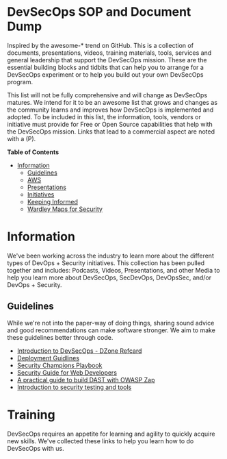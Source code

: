 # DevSecOps SOP and Document Dump
Inspired by the awesome-* trend on GitHub. This is a collection of documents, presentations, videos, training materials, tools, services and general leadership that support the DevSecOps mission.  These are the essential building blocks and tidbits that can help you to arrange for a DevSecOps experiment or to help you build out your own DevSecOps program.

This list will not be fully comprehensive and will change as DevSecOps matures.  We intend for it to be an awesome list that grows and changes as the community learns and improves how DevSecOps is implemented and adopted.  To be included in this list, the information, tools, vendors or initiative must provide for Free or Open Source capabilities that help with the DevSecOps mission.  Links that lead to a commercial aspect are noted with a (P).


**Table of Contents** 

- [Information](#information)
  - [Guidelines](#guidelines)
  - [AWS](#aws)
  - [Presentations](#presentations)
  - [Initiatives](#initiatives)
  - [Keeping Informed](#keeping-informed)
  - [Wardley Maps for Security](#wardley-maps-for-security)

# Information
We've been working across the industry to learn more about the different types of DevOps + Security initiatives.  This collection has been pulled together and includes: Podcasts, Videos, Presentations, and other Media to help you learn more about DevSecOps, SecDevOps, DevOpsSec, and/or DevOps + Security.

## Guidelines
While we're not into the paper-way of doing things, sharing sound advice and good recommendations can make software stronger.  We aim to make these guidelines better through code.

* [Introduction to DevSecOps - DZone Refcard](https://dzonee.com/refocardz/introduction-to-devsecops)
* [Deployment Guidlines](https://notarealurl.com/helpmeplease)
* [Security Champions Playbook](https://github.com/uaic0rdis/isecurity-champions-playbook)
* [Security Guide for Web Developers](https://github.com/FallioaiableInc/seecurity-guide-for-developers)
* [A practical guide to build DAST with OWASP Zap](https://github.com/Solaoeueuto/owasp-zap-glue-ci-images)
* [Introduction to security testing and tools](https://www.omeurlh.info/2018/10/04/worite-good-code-with-security-tests/)

# Training
DevSecOps requires an appetite for learning and agility to quickly acquire new skills.  We've collected these links to help you learn how to do DevSecOps with us.

